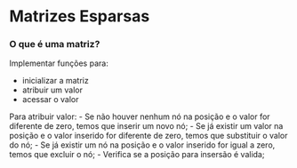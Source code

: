 # Matrizes Esparsas

### O que é uma matriz?

Implementar funções para:
 - inicializar a matriz
 - atribuir um valor
 - acessar o valor

 Para atribuir valor:
    - Se não houver nenhum nó na posição e o valor for diferente de zero, temos que inserir um novo nó;
    - Se já existir um valor na posição e o valor inserido for diferente de zero, temos que substituir o valor do nó;
    - Se já existir um nó na posição e o valor inserido for igual a zero, temos que excluir o nó;
    - Verifica se a posição para insersão é valida;